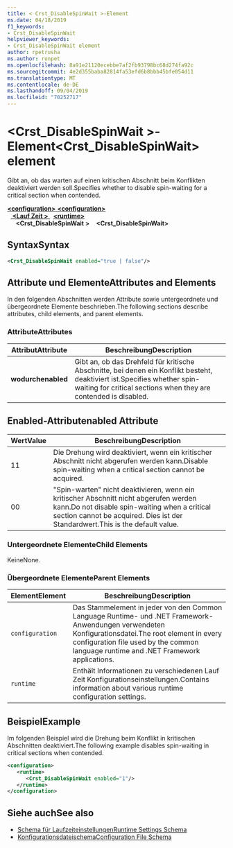 ```yaml
---
title: < Crst_DisableSpinWait >-Element
ms.date: 04/18/2019
f1_keywords:
- Crst_DisableSpinWait
helpviewer_keywords:
- Crst_DisableSpinWait element
author: rpetrusha
ms.author: ronpet
ms.openlocfilehash: 8a91e21120ecebbe7af2fb93798bc68d274fa92c
ms.sourcegitcommit: 4e2d355baba82814fa53efd6b8bbb45bfe054d11
ms.translationtype: MT
ms.contentlocale: de-DE
ms.lasthandoff: 09/04/2019
ms.locfileid: "70252717"
---
```

# <a name="crst_disablespinwait-element"></a><span data-ttu-id="82cc6-102">\<Crst_DisableSpinWait >-Element</span><span class="sxs-lookup"><span data-stu-id="82cc6-102">\<Crst_DisableSpinWait> element</span></span>

<span data-ttu-id="82cc6-103">Gibt an, ob das warten auf einen kritischen Abschnitt beim Konflikten deaktiviert werden soll.</span><span class="sxs-lookup"><span data-stu-id="82cc6-103">Specifies whether to disable spin-waiting for a critical section when contended.</span></span>  
  
<span data-ttu-id="82cc6-104">[ **\<configuration>** ](../configuration-element.md)</span><span class="sxs-lookup"><span data-stu-id="82cc6-104">[**\<configuration>**](../configuration-element.md)</span></span>\
<span data-ttu-id="82cc6-105">&nbsp;&nbsp;[ **\<Lauf Zeit >** ](runtime-element.md)</span><span class="sxs-lookup"><span data-stu-id="82cc6-105">&nbsp;&nbsp;[**\<runtime>**](runtime-element.md)</span></span>\
<span data-ttu-id="82cc6-106">&nbsp;&nbsp;&nbsp;&nbsp; **\<Crst_DisableSpinWait >**</span><span class="sxs-lookup"><span data-stu-id="82cc6-106">&nbsp;&nbsp;&nbsp;&nbsp;**\<Crst_DisableSpinWait>**</span></span>  
  
## <a name="syntax"></a><span data-ttu-id="82cc6-107">Syntax</span><span class="sxs-lookup"><span data-stu-id="82cc6-107">Syntax</span></span>  
  
```xml  
<Crst_DisableSpinWait enabled="true | false"/>  
```  
  
## <a name="attributes-and-elements"></a><span data-ttu-id="82cc6-108">Attribute und Elemente</span><span class="sxs-lookup"><span data-stu-id="82cc6-108">Attributes and Elements</span></span>

<span data-ttu-id="82cc6-109">In den folgenden Abschnitten werden Attribute sowie untergeordnete und übergeordnete Elemente beschrieben.</span><span class="sxs-lookup"><span data-stu-id="82cc6-109">The following sections describe attributes, child elements, and parent elements.</span></span>  
  
### <a name="attributes"></a><span data-ttu-id="82cc6-110">Attribute</span><span class="sxs-lookup"><span data-stu-id="82cc6-110">Attributes</span></span>  
  
|<span data-ttu-id="82cc6-111">Attribut</span><span class="sxs-lookup"><span data-stu-id="82cc6-111">Attribute</span></span>|<span data-ttu-id="82cc6-112">Beschreibung</span><span class="sxs-lookup"><span data-stu-id="82cc6-112">Description</span></span>|  
|---------------|-----------------|  
|<span data-ttu-id="82cc6-113">**wodurch**</span><span class="sxs-lookup"><span data-stu-id="82cc6-113">**enabled**</span></span>|<span data-ttu-id="82cc6-114">Gibt an, ob das Drehfeld für kritische Abschnitte, bei denen ein Konflikt besteht, deaktiviert ist.</span><span class="sxs-lookup"><span data-stu-id="82cc6-114">Specifies whether spin-waiting for critical sections when they are contended is disabled.</span></span>|  
  
## <a name="enabled-attribute"></a><span data-ttu-id="82cc6-115">Enabled-Attribut</span><span class="sxs-lookup"><span data-stu-id="82cc6-115">enabled Attribute</span></span>  
  
|<span data-ttu-id="82cc6-116">Wert</span><span class="sxs-lookup"><span data-stu-id="82cc6-116">Value</span></span>|<span data-ttu-id="82cc6-117">Beschreibung</span><span class="sxs-lookup"><span data-stu-id="82cc6-117">Description</span></span>|  
|-----------|-----------------|  
|<span data-ttu-id="82cc6-118">1</span><span class="sxs-lookup"><span data-stu-id="82cc6-118">1</span></span>|<span data-ttu-id="82cc6-119">Die Drehung wird deaktiviert, wenn ein kritischer Abschnitt nicht abgerufen werden kann.</span><span class="sxs-lookup"><span data-stu-id="82cc6-119">Disable spin-waiting when a critical section cannot be acquired.</span></span>|  
|<span data-ttu-id="82cc6-120">0</span><span class="sxs-lookup"><span data-stu-id="82cc6-120">0</span></span>|<span data-ttu-id="82cc6-121">"Spin-warten" nicht deaktivieren, wenn ein kritischer Abschnitt nicht abgerufen werden kann.</span><span class="sxs-lookup"><span data-stu-id="82cc6-121">Do not disable spin-waiting when a critical section cannot be acquired.</span></span> <span data-ttu-id="82cc6-122">Dies ist der Standardwert.</span><span class="sxs-lookup"><span data-stu-id="82cc6-122">This is the default value.</span></span>|  
  
### <a name="child-elements"></a><span data-ttu-id="82cc6-123">Untergeordnete Elemente</span><span class="sxs-lookup"><span data-stu-id="82cc6-123">Child Elements</span></span>  
 <span data-ttu-id="82cc6-124">Keine</span><span class="sxs-lookup"><span data-stu-id="82cc6-124">None.</span></span>  
  
### <a name="parent-elements"></a><span data-ttu-id="82cc6-125">Übergeordnete Elemente</span><span class="sxs-lookup"><span data-stu-id="82cc6-125">Parent Elements</span></span>  
  
|<span data-ttu-id="82cc6-126">Element</span><span class="sxs-lookup"><span data-stu-id="82cc6-126">Element</span></span>|<span data-ttu-id="82cc6-127">Beschreibung</span><span class="sxs-lookup"><span data-stu-id="82cc6-127">Description</span></span>|  
|-------------|-----------------|  
|`configuration`|<span data-ttu-id="82cc6-128">Das Stammelement in jeder von den Common Language Runtime- und .NET Framework-Anwendungen verwendeten Konfigurationsdatei.</span><span class="sxs-lookup"><span data-stu-id="82cc6-128">The root element in every configuration file used by the common language runtime and .NET Framework applications.</span></span>|  
|`runtime`|<span data-ttu-id="82cc6-129">Enthält Informationen zu verschiedenen Lauf Zeit Konfigurationseinstellungen.</span><span class="sxs-lookup"><span data-stu-id="82cc6-129">Contains information about various runtime configuration settings.</span></span>|  
  
## <a name="example"></a><span data-ttu-id="82cc6-130">Beispiel</span><span class="sxs-lookup"><span data-stu-id="82cc6-130">Example</span></span>  

<span data-ttu-id="82cc6-131">Im folgenden Beispiel wird die Drehung beim Konflikt in kritischen Abschnitten deaktiviert.</span><span class="sxs-lookup"><span data-stu-id="82cc6-131">The following example disables spin-waiting in critical sections when contended.</span></span>  
  
```xml  
<configuration>  
   <runtime>  
      <Crst_DisableSpinWait enabled="1"/>  
   </runtime>  
</configuration>  
```  
  
## <a name="see-also"></a><span data-ttu-id="82cc6-132">Siehe auch</span><span class="sxs-lookup"><span data-stu-id="82cc6-132">See also</span></span>

- [<span data-ttu-id="82cc6-133">Schema für Laufzeiteinstellungen</span><span class="sxs-lookup"><span data-stu-id="82cc6-133">Runtime Settings Schema</span></span>](index.md)
- [<span data-ttu-id="82cc6-134">Konfigurationsdateischema</span><span class="sxs-lookup"><span data-stu-id="82cc6-134">Configuration File Schema</span></span>](../index.md)
